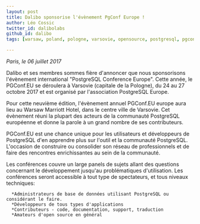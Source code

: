 ```yaml
---
layout: post
title: Dalibo sponsorise l'évènement PgConf Europe !
author: Léo Cossic
twitter_id: dalibolabs
github_id: dalibo
tags: [warsaw, poland, pologne, varsovie, opensource, postgresql, pgconf, dalibo, conference, europe]

---
```


*Paris, le 06 juillet 2017*

Dalibo et ses membres sommes fière d'annoncer que nous sponsorisons l'évènement international "PostgreSQL Conference Europe". 
Cette année, le PGConf.EU se déroulera à Varsovie (capitale de la Pologne), du 24 au 27 octobre 2017 et est organisé par l'association PostgreSQL Europe.


<!--MORE-->

Pour cette neuvième édition, l'évènement annuel PGConf.EU europe aura lieu au Warsaw Marriott Hotel, dans le centre ville de Varsovie. Cet évènement réuni la plupart des acteurs de la communauté PostgreSQL européenne et donne la parole à un grand nombre de ses contributeurs.


PGConf.EU  est une chance unique pour les utilisateurs et développeurs de PostgreSQL d'en apprendre plus sur l'outil et la communauté PostgreSQL. L'occasion de construire ou consolider son réseau de professionnels et de faire des rencontres enrichissantes au sein de la communauté. 

Les conférences couvre un large panels de sujets allant des questions concernant le développement jusqu'au problématiques d'utilisation. Les conférences seront accessible à tout type de spectateurs, et tous niveaux techniques:
 
      *Administrateurs de base de données utilisant PostgreSQL ou considérant le faire.
      *Développeurs de tous types d'applications
      *Contributeurs - code, documentation, support, traduction
      *Amateurs d'open source en général 
      
